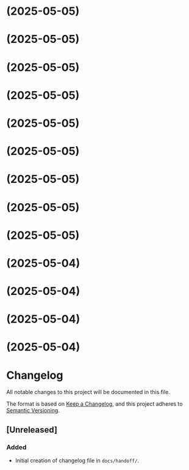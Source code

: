 #  (2025-05-05)



#  (2025-05-05)



#  (2025-05-05)



#  (2025-05-05)



#  (2025-05-05)



#  (2025-05-05)



#  (2025-05-05)



#  (2025-05-05)



#  (2025-05-05)



#  (2025-05-04)



#  (2025-05-04)



#  (2025-05-04)



#  (2025-05-04)



# Changelog

All notable changes to this project will be documented in this file.

The format is based on [Keep a Changelog](https://keepachangelog.com/en/1.0.0/), and this project adheres to [Semantic Versioning](https://semver.org/spec/v2.0.0.html).

## [Unreleased]

### Added
- Initial creation of changelog file in `docs/handoff/`.
